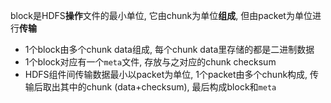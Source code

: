 block是HDFS**操作**文件的最小单位, 它由chunk为单位**组成**, 但由packet为单位进行**传输**

-   1个block由多个chunk data组成, 每个chunk data里存储的都是二进制数据
-   1个block对应有一个`meta`文件, 存放与之对应的chunk checksum
-   HDFS组件间传输数据最小以packet为单位, 1个packet由多个chunk构成, 传输后取出其中的chunk (data+checksum), 最后构成block和`meta`



